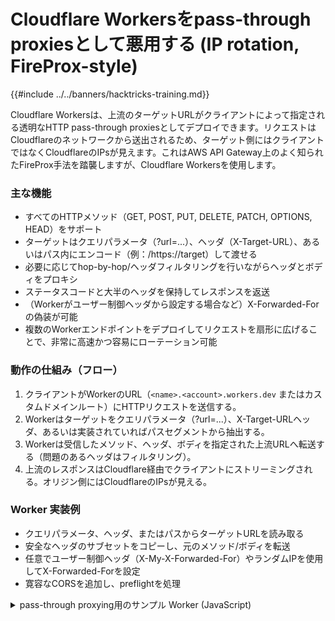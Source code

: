 # Cloudflare Workersをpass-through proxiesとして悪用する (IP rotation, FireProx-style)

{{#include ../../banners/hacktricks-training.md}}

Cloudflare Workersは、上流のターゲットURLがクライアントによって指定される透明なHTTP pass-through proxiesとしてデプロイできます。リクエストはCloudflareのネットワークから送出されるため、ターゲット側にはクライアントではなくCloudflareのIPsが見えます。これはAWS API Gateway上のよく知られたFireProx手法を踏襲しますが、Cloudflare Workersを使用します。

### 主な機能
- すべてのHTTPメソッド（GET, POST, PUT, DELETE, PATCH, OPTIONS, HEAD）をサポート
- ターゲットはクエリパラメータ（?url=...）、ヘッダ（X-Target-URL）、あるいはパス内にエンコード（例：/https://target）して渡せる
- 必要に応じてhop-by-hop/ヘッダフィルタリングを行いながらヘッダとボディをプロキシ
- ステータスコードと大半のヘッダを保持してレスポンスを返送
- （Workerがユーザー制御ヘッダから設定する場合など）X-Forwarded-Forの偽装が可能
- 複数のWorkerエンドポイントをデプロイしてリクエストを扇形に広げることで、非常に高速かつ容易にローテーション可能

### 動作の仕組み（フロー）
1) クライアントがWorkerのURL（`<name>.<account>.workers.dev` またはカスタムドメインルート）にHTTPリクエストを送信する。  
2) Workerはターゲットをクエリパラメータ（?url=...）、X-Target-URLヘッダ、あるいは実装されていればパスセグメントから抽出する。  
3) Workerは受信したメソッド、ヘッダ、ボディを指定された上流URLへ転送する（問題のあるヘッダはフィルタリング）。  
4) 上流のレスポンスはCloudflare経由でクライアントにストリーミングされる。オリジン側にはCloudflareのIPsが見える。

### Worker 実装例
- クエリパラメータ、ヘッダ、またはパスからターゲットURLを読み取る
- 安全なヘッダのサブセットをコピーし、元のメソッド/ボディを転送
- 任意でユーザー制御ヘッダ（X-My-X-Forwarded-For）やランダムIPを使用してX-Forwarded-Forを設定
- 寛容なCORSを追加し、preflightを処理

<details>
<summary>pass-through proxying用のサンプル Worker (JavaScript)</summary>
```javascript
/**
* Minimal Worker pass-through proxy
* - Target URL from ?url=, X-Target-URL, or /https://...
* - Proxies method/headers/body to upstream; relays response
*/
addEventListener('fetch', event => {
event.respondWith(handleRequest(event.request))
})

async function handleRequest(request) {
try {
const url = new URL(request.url)
const targetUrl = getTargetUrl(url, request.headers)

if (!targetUrl) {
return errorJSON('No target URL specified', 400, {
usage: {
query_param: '?url=https://example.com',
header: 'X-Target-URL: https://example.com',
path: '/https://example.com'
}
})
}

let target
try { target = new URL(targetUrl) } catch (e) {
return errorJSON('Invalid target URL', 400, { provided: targetUrl })
}

// Forward original query params except control ones
const passthru = new URLSearchParams()
for (const [k, v] of url.searchParams) {
if (!['url', '_cb', '_t'].includes(k)) passthru.append(k, v)
}
if (passthru.toString()) target.search = passthru.toString()

// Build proxied request
const proxyReq = buildProxyRequest(request, target)
const upstream = await fetch(proxyReq)

return buildProxyResponse(upstream, request.method)
} catch (error) {
return errorJSON('Proxy request failed', 500, {
message: error.message,
timestamp: new Date().toISOString()
})
}
}

function getTargetUrl(url, headers) {
let t = url.searchParams.get('url') || headers.get('X-Target-URL')
if (!t && url.pathname !== '/') {
const p = url.pathname.slice(1)
if (p.startsWith('http')) t = p
}
return t
}

function buildProxyRequest(request, target) {
const h = new Headers()
const allow = [
'accept','accept-language','accept-encoding','authorization',
'cache-control','content-type','origin','referer','user-agent'
]
for (const [k, v] of request.headers) {
if (allow.includes(k.toLowerCase())) h.set(k, v)
}
h.set('Host', target.hostname)

// Optional: spoof X-Forwarded-For if provided
const spoof = request.headers.get('X-My-X-Forwarded-For')
h.set('X-Forwarded-For', spoof || randomIP())

return new Request(target.toString(), {
method: request.method,
headers: h,
body: ['GET','HEAD'].includes(request.method) ? null : request.body
})
}

function buildProxyResponse(resp, method) {
const h = new Headers()
for (const [k, v] of resp.headers) {
if (!['content-encoding','content-length','transfer-encoding'].includes(k.toLowerCase())) {
h.set(k, v)
}
}
// Permissive CORS for tooling convenience
h.set('Access-Control-Allow-Origin', '*')
h.set('Access-Control-Allow-Methods', 'GET, POST, PUT, DELETE, OPTIONS, PATCH, HEAD')
h.set('Access-Control-Allow-Headers', '*')

if (method === 'OPTIONS') return new Response(null, { status: 204, headers: h })
return new Response(resp.body, { status: resp.status, statusText: resp.statusText, headers: h })
}

function errorJSON(msg, status=400, extra={}) {
return new Response(JSON.stringify({ error: msg, ...extra }), {
status, headers: { 'Content-Type': 'application/json' }
})
}

function randomIP() { return [1,2,3,4].map(() => Math.floor(Math.random()*255)+1).join('.') }
```
</details>

### FlareProx を使ったデプロイとローテーションの自動化

FlareProx は Cloudflare API を使用して多数の Worker エンドポイントをデプロイし、それらを順にローテートする Python ツールです。これにより Cloudflare’s network からの FireProx のような IP ローテーションが可能になります。

セットアップ
1) “Edit Cloudflare Workers” テンプレートを使って Cloudflare API Token を作成し、ダッシュボードから Account ID を取得します。
2) FlareProx を設定する:
```bash
git clone https://github.com/MrTurvey/flareprox
cd flareprox
pip install -r requirements.txt
```
**flareprox.json の config file を作成する:**
```json
{
"cloudflare": {
"api_token": "your_cloudflare_api_token",
"account_id": "your_cloudflare_account_id"
}
}
```
**CLI の使用方法**

- N 個の Worker proxies を作成:
```bash
python3 flareprox.py create --count 2
```
- endpoints を一覧表示:
```bash
python3 flareprox.py list
```
- ヘルスチェックエンドポイント:
```bash
python3 flareprox.py test
```
- すべての endpoints を削除する:
```bash
python3 flareprox.py cleanup
```
**Routing traffic through a Worker**
- クエリパラメータ形式:
```bash
curl "https://your-worker.account.workers.dev?url=https://httpbin.org/ip"
```
ヘッダー形式:
```bash
curl -H "X-Target-URL: https://httpbin.org/ip" https://your-worker.account.workers.dev
```
- パス形式（実装されている場合）:
```bash
curl https://your-worker.account.workers.dev/https://httpbin.org/ip
```
- 手法の例:
```bash
# GET
curl "https://your-worker.account.workers.dev?url=https://httpbin.org/get"

# POST (form)
curl -X POST -d "username=admin" \
"https://your-worker.account.workers.dev?url=https://httpbin.org/post"

# PUT (JSON)
curl -X PUT -d '{"username":"admin"}' -H "Content-Type: application/json" \
"https://your-worker.account.workers.dev?url=https://httpbin.org/put"

# DELETE
curl -X DELETE \
"https://your-worker.account.workers.dev?url=https://httpbin.org/delete"
```
**`X-Forwarded-For` 制御**

Worker が `X-My-X-Forwarded-For` を尊重する場合、上流の `X-Forwarded-For` 値に影響を与えられます:
```bash
curl -H "X-My-X-Forwarded-For: 203.0.113.10" \
"https://your-worker.account.workers.dev?url=https://httpbin.org/headers"
```
**プログラムでの使用方法**

FlareProxライブラリを使用して、エンドポイントの作成、一覧表示、テストを行い、Pythonからリクエストをルーティングします。

<details>
<summary>Pythonの例: ランダムな Worker エンドポイント経由で POST を送信</summary>
```python
#!/usr/bin/env python3
from flareprox import FlareProx, FlareProxError
import json

# Initialize
flareprox = FlareProx(config_file="flareprox.json")
if not flareprox.is_configured:
print("FlareProx not configured. Run: python3 flareprox.py config")
exit(1)

# Ensure endpoints exist
endpoints = flareprox.sync_endpoints()
if not endpoints:
print("Creating proxy endpoints...")
flareprox.create_proxies(count=2)

# Make a POST request through a random endpoint
try:
post_data = json.dumps({
"username": "testuser",
"message": "Hello from FlareProx!",
"timestamp": "2025-01-01T12:00:00Z"
})

headers = {
"Content-Type": "application/json",
"User-Agent": "FlareProx-Client/1.0"
}

response = flareprox.redirect_request(
target_url="https://httpbin.org/post",
method="POST",
headers=headers,
data=post_data
)

if response.status_code == 200:
result = response.json()
print("✓ POST successful via FlareProx")
print(f"Origin IP: {result.get('origin', 'unknown')}")
print(f"Posted data: {result.get('json', {})}")
else:
print(f"Request failed with status: {response.status_code}")

except FlareProxError as e:
print(f"FlareProx error: {e}")
except Exception as e:
print(f"Request error: {e}")
```
</details>

**Burp/Scanner 統合**
- ツール（例: Burp Suite）を Worker URL に向ける。
- ?url= または X-Target-URL を使って実際の upstream を指定する。
- HTTP のセマンティクス（methods/headers/body）は保持され、送信元 IP は Cloudflare の背後に隠される。

**運用上の注意と制限**
- Cloudflare Workers Free プランではアカウントあたり概ね 100,000 リクエスト/日が許容される。必要なら複数のエンドポイントでトラフィックを分散すること。
- Workers は Cloudflare のネットワーク上で実行されるため、多くのターゲットは Cloudflare の IP/ASN のみを認識する。これにより単純な IP の許可/拒否リストやジオヒューリスティックを回避できる可能性がある。
- 責任を持って、かつ必ず許可を得た上で使用すること。ToS と robots.txt を順守すること。

## References
- [FlareProx (Cloudflare Workers pass-through/rotation)](https://github.com/MrTurvey/flareprox)
- [Cloudflare Workers fetch() API](https://developers.cloudflare.com/workers/runtime-apis/fetch/)
- [Cloudflare Workers pricing and free tier](https://developers.cloudflare.com/workers/platform/pricing/)
- [FireProx (AWS API Gateway)](https://github.com/ustayready/fireprox)

{{#include ../../banners/hacktricks-training.md}}
